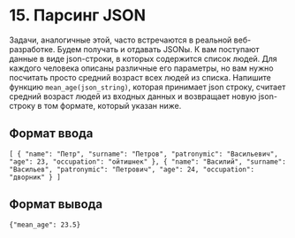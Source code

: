 # 15. Парсинг JSON

Задачи, аналогичные этой, часто встречаются в реальной веб-разработке. Будем получать и отдавать JSONы. К вам поступают данные в виде json-строки, в которых содержится список людей. Для каждого человека описаны различные его параметры, но вам нужно посчитать просто средний возраст всех людей из списка. Напишите функцию `mean_age(json_string)`, которая принимает json строку, считает средний возраст людей из входных данных и возвращает новую json-строку в том формате, который указан ниже.

## Формат ввода
`[
    {
        "name": "Петр",
        "surname": "Петров",
        "patronymic": "Васильевич",
        "age": 23,
        "occupation": "ойтишнек"
    },
    {
        "name": "Василий",
        "surname": "Васильев",
        "patronymic": "Петрович",
        "age": 24,
        "occupation": "дворник"
    }
]`
## Формат вывода
`{"mean_age": 23.5}`
